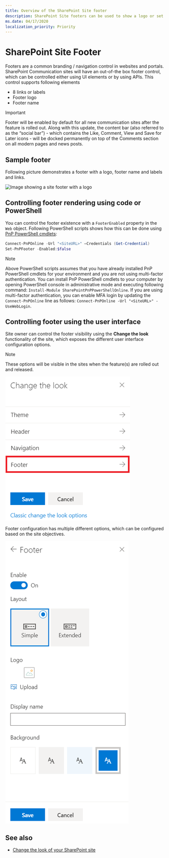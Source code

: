 ```yaml
---
title: Overview of the SharePoint Site footer
description: SharePoint Site footers can be used to show a logo or set of links/labels in a modern SharePoint site. They can be configured using the UI settings or by using APIs.
ms.date: 04/17/2020
localization_priority: Priority
---
```


# SharePoint Site Footer

Footers are a common branding / navigation control in websites and portals. SharePoint Communication sites will have an out-of-the box footer control, which can be controlled either using UI elements or by using APIs. This control supports following elements

- 8 links or labels
- Footer logo 
- Footer name

> [!IMPORTANT]
> Footer will be enabled by default for all new communication sites after the feature is rolled out. Along with this update, the content bar (also referred to as the “social bar”) - which contains the Like, Comment, View and Save for Later icons - will be docked permanently on top of the Comments section on all modern pages and news posts. 

## Sample footer 

Following picture demonstrates a footer with a logo, footer name and labels and links.

![Image showing a site footer with a logo](../images/Footer-logo-label.png)

## Controlling footer rendering using code or PowerShell

You can control the footer existence with a `FooterEnabled` property in the `Web` object. Following PowerShell scripts shows how this can be done using [PnP PowerShell cmdlets](https://docs.microsoft.com/powershell/sharepoint/sharepoint-pnp/sharepoint-pnp-cmdlets?view=sharepoint-ps):

```powershell
Connect-PnPOnline -Url "<SiteURL>" –Credentials (Get-Credential) 
Set-PnPFooter -Enabled:$false
```

> [!NOTE]
> Above PowerShell scripts assumes that you have already installed PnP PowerShell cmdlets for your environment and you are not using multi-factor authentication. You can install PnP PowerShell cmdlets to your computer by opening PowerShell console in administrative mode and executing following command: `Install-Module SharePointPnPPowerShellOnline`. If you are using multi-factor authentication, you can enable MFA login by updating the `Connect-PnPOnline` line as follows: `Connect-PnPOnline -Url "<SiteURL>" -UseWebLogin`.

## Controlling footer using the user interface

Site owner can control the footer visibility using the **Change the look** functionality of the site, which exposes the different user interface configuration options.

> [!NOTE]
> These options will be visible in the sites when the feature(s) are rolled out and released.

![Change the look configuration options](../images/footer-change-the-look.png)

Footer configuration has multiple different options, which can be configured based on the site objectives.

![Footer UI configuration options](../images/Footer-CTL-Configutation.png)

## See also

- [Change the look of your SharePoint site](https://support.office.com/article/change-the-look-of-your-sharepoint-site-06bbadc3-6b04-4a60-9d14-894f6a170818)
